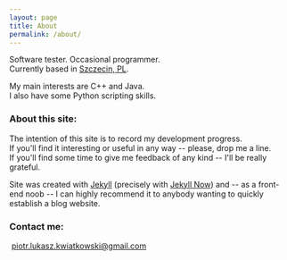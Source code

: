 ```yaml
---
layout: page
title: About
permalink: /about/
---
```


Software tester. Occasional programmer.<br>
Currently based in [Szczecin, PL](https://en.wikipedia.org/wiki/Szczecin).

My main interests are C++ and Java.<br>
I also have some Python scripting skills.

### About this site:

The intention of this site is to record my development progress.<br>
If you'll find it interesting or useful in any way -- please, drop me a line.<br>
If you'll find some time to give me feedback of any kind -- I'll be really grateful.<br>

Site was created with [Jekyll](https://jekyllrb.com/) (precisely with [Jekyll Now](http://www.jekyllnow.com/)) and -- as a front-end noob -- I can highly recommend it to anybody wanting to quickly establish a blog website.

### Contact me:

<!-- [![mail][mail-image]][mail-address] -->
&nbsp;<a href="mailto:piotr.lukasz.kwiatkowski@gmail.com">piotr.lukasz.kwiatkowski@gmail.com</a>

[mail-image]: /images/mail-image.png
[mail-address]: mailto:piotr.lukasz.kwiatkowski@gmail.com
